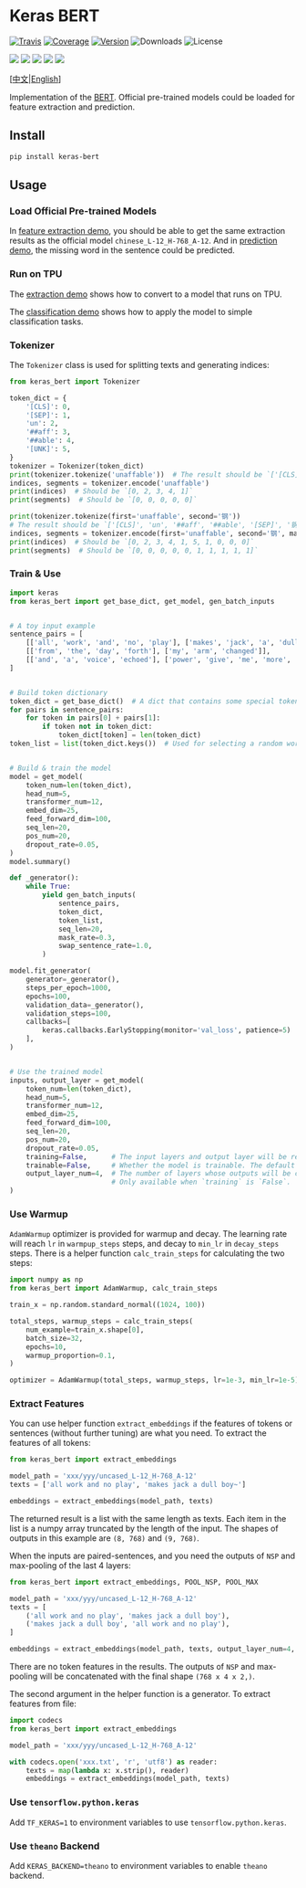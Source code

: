 # Keras BERT

[![Travis](https://travis-ci.org/CyberZHG/keras-bert.svg)](https://travis-ci.org/CyberZHG/keras-bert)
[![Coverage](https://coveralls.io/repos/github/CyberZHG/keras-bert/badge.svg?branch=master)](https://coveralls.io/github/CyberZHG/keras-bert)
[![Version](https://img.shields.io/pypi/v/keras-bert.svg)](https://pypi.org/project/keras-bert/)
![Downloads](https://img.shields.io/pypi/dm/keras-bert.svg)
![License](https://img.shields.io/pypi/l/keras-bert.svg)

![](https://img.shields.io/badge/keras-tensorflow-blue.svg)
![](https://img.shields.io/badge/keras-theano-blue.svg)
![](https://img.shields.io/badge/keras-tf.keras-blue.svg)
![](https://img.shields.io/badge/keras-tf.keras/eager-blue.svg)
![](https://img.shields.io/badge/keras-tf.keras/2.0_beta-blue.svg)

\[[中文](https://github.com/CyberZHG/keras-bert/blob/master/README.zh-CN.md)|[English](https://github.com/CyberZHG/keras-bert/blob/master/README.md)\]

Implementation of the [BERT](https://arxiv.org/pdf/1810.04805.pdf). Official pre-trained models could be loaded for feature extraction and prediction.

## Install

```bash
pip install keras-bert
```

## Usage

### Load Official Pre-trained Models

In [feature extraction demo](./demo/load_model/load_and_extract.py), you should be able to get the same extraction results as the official model `chinese_L-12_H-768_A-12`. And in [prediction demo](./demo/load_model/load_and_predict.py), the missing word in the sentence could be predicted.


### Run on TPU

The [extraction demo](https://colab.research.google.com/github/CyberZHG/keras-bert/blob/master/demo/load_model/keras_bert_load_and_extract_tpu.ipynb) shows how to convert to a model that runs on TPU.

The [classification demo](https://colab.research.google.com/github/CyberZHG/keras-bert/blob/master/demo/tune/keras_bert_classification_tpu.ipynb) shows how to apply the model to simple classification tasks.

### Tokenizer

The `Tokenizer` class is used for splitting texts and generating indices:

```python
from keras_bert import Tokenizer

token_dict = {
    '[CLS]': 0,
    '[SEP]': 1,
    'un': 2,
    '##aff': 3,
    '##able': 4,
    '[UNK]': 5,
}
tokenizer = Tokenizer(token_dict)
print(tokenizer.tokenize('unaffable'))  # The result should be `['[CLS]', 'un', '##aff', '##able', '[SEP]']`
indices, segments = tokenizer.encode('unaffable')
print(indices)  # Should be `[0, 2, 3, 4, 1]`
print(segments)  # Should be `[0, 0, 0, 0, 0]`

print(tokenizer.tokenize(first='unaffable', second='钢'))
# The result should be `['[CLS]', 'un', '##aff', '##able', '[SEP]', '钢', '[SEP]']`
indices, segments = tokenizer.encode(first='unaffable', second='钢', max_len=10)
print(indices)  # Should be `[0, 2, 3, 4, 1, 5, 1, 0, 0, 0]`
print(segments)  # Should be `[0, 0, 0, 0, 0, 1, 1, 1, 1, 1]`
```

### Train & Use

```python
import keras
from keras_bert import get_base_dict, get_model, gen_batch_inputs


# A toy input example
sentence_pairs = [
    [['all', 'work', 'and', 'no', 'play'], ['makes', 'jack', 'a', 'dull', 'boy']],
    [['from', 'the', 'day', 'forth'], ['my', 'arm', 'changed']],
    [['and', 'a', 'voice', 'echoed'], ['power', 'give', 'me', 'more', 'power']],
]


# Build token dictionary
token_dict = get_base_dict()  # A dict that contains some special tokens
for pairs in sentence_pairs:
    for token in pairs[0] + pairs[1]:
        if token not in token_dict:
            token_dict[token] = len(token_dict)
token_list = list(token_dict.keys())  # Used for selecting a random word


# Build & train the model
model = get_model(
    token_num=len(token_dict),
    head_num=5,
    transformer_num=12,
    embed_dim=25,
    feed_forward_dim=100,
    seq_len=20,
    pos_num=20,
    dropout_rate=0.05,
)
model.summary()

def _generator():
    while True:
        yield gen_batch_inputs(
            sentence_pairs,
            token_dict,
            token_list,
            seq_len=20,
            mask_rate=0.3,
            swap_sentence_rate=1.0,
        )

model.fit_generator(
    generator=_generator(),
    steps_per_epoch=1000,
    epochs=100,
    validation_data=_generator(),
    validation_steps=100,
    callbacks=[
        keras.callbacks.EarlyStopping(monitor='val_loss', patience=5)
    ],
)


# Use the trained model
inputs, output_layer = get_model(
    token_num=len(token_dict),
    head_num=5,
    transformer_num=12,
    embed_dim=25,
    feed_forward_dim=100,
    seq_len=20,
    pos_num=20,
    dropout_rate=0.05,
    training=False,      # The input layers and output layer will be returned if `training` is `False`
    trainable=False,     # Whether the model is trainable. The default value is the same with `training`
    output_layer_num=4,  # The number of layers whose outputs will be concatenated as a single output.
                         # Only available when `training` is `False`.
)
```

### Use Warmup

`AdamWarmup` optimizer is provided for warmup and decay. The learning rate will reach `lr` in `warmpup_steps` steps, and decay to `min_lr` in `decay_steps` steps. There is a helper function `calc_train_steps` for calculating the two steps:

```python
import numpy as np
from keras_bert import AdamWarmup, calc_train_steps

train_x = np.random.standard_normal((1024, 100))

total_steps, warmup_steps = calc_train_steps(
    num_example=train_x.shape[0],
    batch_size=32,
    epochs=10,
    warmup_proportion=0.1,
)

optimizer = AdamWarmup(total_steps, warmup_steps, lr=1e-3, min_lr=1e-5)
```

### Extract Features

You can use helper function `extract_embeddings` if the features of tokens or sentences (without further tuning) are what you need. To extract the features of all tokens:

```python
from keras_bert import extract_embeddings

model_path = 'xxx/yyy/uncased_L-12_H-768_A-12'
texts = ['all work and no play', 'makes jack a dull boy~']

embeddings = extract_embeddings(model_path, texts)
```

The returned result is a list with the same length as texts. Each item in the list is a numpy array truncated by the length of the input. The shapes of outputs in this example are `(8, 768)` and `(9, 768)`.

When the inputs are paired-sentences, and you need the outputs of `NSP` and max-pooling of the last 4 layers:

```python
from keras_bert import extract_embeddings, POOL_NSP, POOL_MAX

model_path = 'xxx/yyy/uncased_L-12_H-768_A-12'
texts = [
    ('all work and no play', 'makes jack a dull boy'),
    ('makes jack a dull boy', 'all work and no play'),
]

embeddings = extract_embeddings(model_path, texts, output_layer_num=4, poolings=[POOL_NSP, POOL_MAX])
```

There are no token features in the results. The outputs of `NSP` and max-pooling will be concatenated with the final shape `(768 x 4 x 2,)`.

The second argument in the helper function is a generator. To extract features from file:

```python
import codecs
from keras_bert import extract_embeddings

model_path = 'xxx/yyy/uncased_L-12_H-768_A-12'

with codecs.open('xxx.txt', 'r', 'utf8') as reader:
    texts = map(lambda x: x.strip(), reader)
    embeddings = extract_embeddings(model_path, texts)
```

### Use `tensorflow.python.keras`

Add `TF_KERAS=1` to environment variables to use `tensorflow.python.keras`.

### Use `theano` Backend

Add `KERAS_BACKEND=theano` to environment variables to enable `theano` backend.
